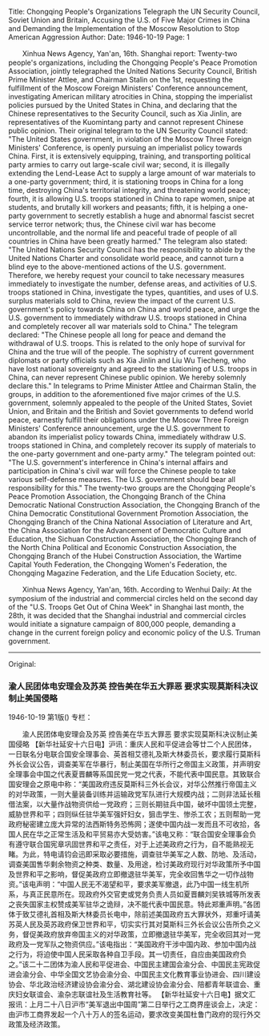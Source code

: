 Title: Chongqing People's Organizations Telegraph the UN Security Council, Soviet Union and Britain, Accusing the U.S. of Five Major Crimes in China and Demanding the Implementation of the Moscow Resolution to Stop American Aggression
Author:
Date: 1946-10-19
Page: 1

　　Xinhua News Agency, Yan'an, 16th. Shanghai report: Twenty-two people's organizations, including the Chongqing People's Peace Promotion Association, jointly telegraphed the United Nations Security Council, British Prime Minister Attlee, and Chairman Stalin on the 1st, requesting the fulfillment of the Moscow Foreign Ministers' Conference announcement, investigating American military atrocities in China, stopping the imperialist policies pursued by the United States in China, and declaring that the Chinese representatives to the Security Council, such as Xia Jinlin, are representatives of the Kuomintang party and cannot represent Chinese public opinion. Their original telegram to the UN Security Council stated: "The United States government, in violation of the Moscow Three Foreign Ministers' Conference, is openly pursuing an imperialist policy towards China. First, it is extensively equipping, training, and transporting political party armies to carry out large-scale civil war; second, it is illegally extending the Lend-Lease Act to supply a large amount of war materials to a one-party government; third, it is stationing troops in China for a long time, destroying China's territorial integrity, and threatening world peace; fourth, it is allowing U.S. troops stationed in China to rape women, snipe at students, and brutally kill workers and peasants; fifth, it is helping a one-party government to secretly establish a huge and abnormal fascist secret service terror network; thus, the Chinese civil war has become uncontrollable, and the normal life and peaceful trade of people of all countries in China have been greatly harmed." The telegram also stated: "The United Nations Security Council has the responsibility to abide by the United Nations Charter and consolidate world peace, and cannot turn a blind eye to the above-mentioned actions of the U.S. government. Therefore, we hereby request your council to take necessary measures immediately to investigate the number, defense areas, and activities of U.S. troops stationed in China, investigate the types, quantities, and uses of U.S. surplus materials sold to China, review the impact of the current U.S. government's policy towards China on China and world peace, and urge the U.S. government to immediately withdraw U.S. troops stationed in China and completely recover all war materials sold to China." The telegram declared: "The Chinese people all long for peace and demand the withdrawal of U.S. troops. This is related to the only hope of survival for China and the true will of the people. The sophistry of current government diplomats or party officials such as Xia Jinlin and Liu Wu Tiecheng, who have lost national sovereignty and agreed to the stationing of U.S. troops in China, can never represent Chinese public opinion. We hereby solemnly declare this." In telegrams to Prime Minister Attlee and Chairman Stalin, the groups, in addition to the aforementioned five major crimes of the U.S. government, solemnly appealed to the people of the United States, Soviet Union, and Britain and the British and Soviet governments to defend world peace, earnestly fulfill their obligations under the Moscow Three Foreign Ministers' Conference announcement, urge the U.S. government to abandon its imperialist policy towards China, immediately withdraw U.S. troops stationed in China, and completely recover its supply of materials to the one-party government and one-party army." The telegram pointed out: "The U.S. government's interference in China's internal affairs and participation in China's civil war will force the Chinese people to take various self-defense measures. The U.S. government should bear all responsibility for this." The twenty-two groups are the Chongqing People's Peace Promotion Association, the Chongqing Branch of the China Democratic National Construction Association, the Chongqing Branch of the China Democratic Constitutional Government Promotion Association, the Chongqing Branch of the China National Association of Literature and Art, the China Association for the Advancement of Democratic Culture and Education, the Sichuan Construction Association, the Chongqing Branch of the North China Political and Economic Construction Association, the Chongqing Branch of the Hubei Construction Association, the Wartime Capital Youth Federation, the Chongqing Women's Federation, the Chongqing Magazine Federation, and the Life Education Society, etc.

　　Xinhua News Agency, Yan'an, 16th. According to Wenhui Daily: At the symposium of the industrial and commercial circles held on the second day of the "U.S. Troops Get Out of China Week" in Shanghai last month, the 28th, it was decided that the Shanghai industrial and commercial circles would initiate a signature campaign of 800,000 people, demanding a change in the current foreign policy and economic policy of the U.S. Truman government.



<hr /> 

Original: 


### 渝人民团体电安理会及苏英  控告美在华五大罪恶  要求实现莫斯科决议制止美国侵略

1946-10-19
第1版()
专栏：

　　渝人民团体电安理会及苏英
    控告美在华五大罪恶
    要求实现莫斯科决议制止美国侵略
    【新华社延安十六日电】沪讯：重庆人民和平促进会等廿二个人民团体，一日联名分电联合国安全理事会、英首相艾德礼及斯大林委员长，要求履行莫斯科外长会议公告，调查美军在华暴行，制止美国在华所行之帝国主义政策，并声明安全理事会中国之代表夏晋麟等系国民党一党之代表，不能代表中国民意。其致联合国安理会之原电中称：“美国政府违反莫斯科三外长会议，对华公然推行帝国主义的对华政策，一则大量装备训练并运输政党军队进行大规模内战；二则非法延长租借法案，以大量作战物资供给一党政府；三则长期驻兵中国，破坏中国领土完整，威胁世界和平；四则纵任驻华美军强奸妇女，狙击学生、惨杀工农；五则帮助一党政府秘密建立庞大异常的法西斯特务恐怖网；遂使中国内战一发而且不可收拾，各国人民在华之正常生活及和平贸易亦大受妨害。”该电又称：“联合国安全理事会负有遵守联合国宪章巩固世界和平之责任，对于上述美政府之行为，自不能熟视无睹。为此，特电请钧会迅即采取必要措施，调查驻华美军之人数、防地、及活动，调查美国售华剩余物资之种类、数量、及用途，检讨美政府现行对华政策所予中国及世界和平之影响，督促美政府立即撤退驻华美军，完全收回售华之一切作战物资。”该电声明：“中国人民无不渴望和平，要求美军撤退，此乃中国一线生机所系，与真正民意所在。现政府外交官吏或党务负责人员如夏晋麟刘吴铁城等所发表之丧失国家主权赞成美军驻华之诡辩，决不能代表中国民意。特此郑重声明。”各团体于致艾德礼首相及斯大林委员长电中，除前述美国政府五大罪状外，郑重吁请美苏英人民及英苏政府保卫世界和平，切实实行其对莫斯科三外长会议公告所负之义务，督促美政府放弃帝国主义的对华政策，立即撤退驻华美军，完全收回其对一党政府及一党军队之物资供应。”该电指出：“美国政府干涉中国内政、参加中国内战之行为，将迫使中国人民采取各种自卫手段。其一切责任，自应由美国政府负之。”该二十二团体为渝人民和平促进会、中国民主建国会渝分会、中国民主宪政促进会渝分会、中华全国文艺协会渝分会、中国民主文化教育事业协进会、四川建设协会、华北政治经济建设协会渝分会、湖北建设协会渝分会、陪都青年联谊会、重庆妇女联谊会、渝杂志联谊社及生活教育社等。
    【新华社延安十六日电】据文汇报讯：上月二十八日沪市“美军退出中国周”第二日举行之工商界座谈会上，决定：由沪市工商界发起一个八十万人的签名运动，要求改变美国杜鲁门政府的现行外交政策及经济政策。
